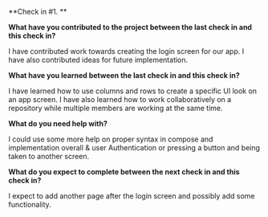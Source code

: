 **Check in #1. **

**What have you contributed to the project between the last check in and this check in?**

I have contributed work towards creating the login screen for our app. I have also contributed ideas for future implementation.


**What have you learned between the last check in and this check in?**

I have learned how to use columns and rows to create a specific UI look on an app screen. I have also learned how to work collaboratively on a repository while multiple members are working at the same time.


**What do you need help with?**

I could use some more help on proper syntax in compose and implementation overall & user Authentication or pressing a button and being taken to another screen.



**What do you expect to complete between the next check in and this check in?**

I expect to add another page after the login screen and possibly add some functionality.

